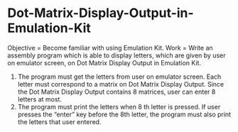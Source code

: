 # Dot-Matrix-Display-Output-in-Emulation-Kit
Objective = Become familiar with using Emulation Kit. 
Work = Write an assembly program which is able to display letters, which are given by user on emulator screen, on Dot Matrix Display Output in Emulation Kit. 
1. The program must get the letters from user on emulator screen. Each letter must correspond to a matrix on Dot Matrix Display Output. Since the Dot Matrix Display Output contains 8 matrices, user can enter 8 letters at most.
2. The program must print the letters when 8 th letter is pressed. If user presses the “enter” key before the 8th letter, the program must also print the letters that user entered.
